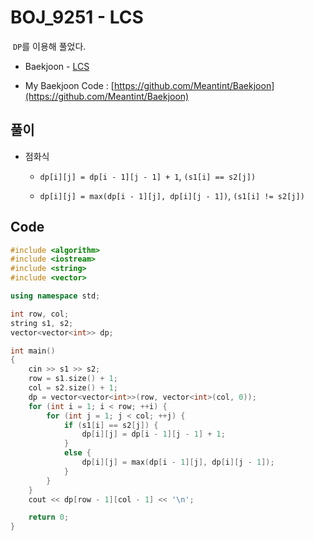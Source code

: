 # BOJ_9251 - LCS

&nbsp;`DP`를 이용해 풀었다.

- Baekjoon - [LCS](https://www.acmicpc.net/problem/9251)

- My Baekjoon Code : [https://github.com/Meantint/Baekjoon](https://github.com/Meantint/Baekjoon)

## 풀이

- 점화식

  - `dp[i][j] = dp[i - 1][j - 1] + 1`, `(s1[i] == s2[j])`

  - `dp[i][j] = max(dp[i - 1][j], dp[i][j - 1])`, `(s1[i] != s2[j])`

## Code

```cpp
#include <algorithm>
#include <iostream>
#include <string>
#include <vector>

using namespace std;

int row, col;
string s1, s2;
vector<vector<int>> dp;

int main()
{
    cin >> s1 >> s2;
    row = s1.size() + 1;
    col = s2.size() + 1;
    dp = vector<vector<int>>(row, vector<int>(col, 0));
    for (int i = 1; i < row; ++i) {
        for (int j = 1; j < col; ++j) {
            if (s1[i] == s2[j]) {
                dp[i][j] = dp[i - 1][j - 1] + 1;
            }
            else {
                dp[i][j] = max(dp[i - 1][j], dp[i][j - 1]);
            }
        }
    }
    cout << dp[row - 1][col - 1] << '\n';

    return 0;
}
```
